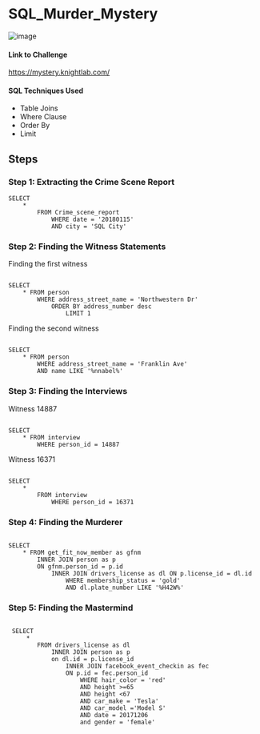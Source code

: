 # SQL_Murder_Mystery

![image](https://github.com/JP852/SQL_Murder_Mystery/assets/142391590/67675b5e-7ffa-4bd4-8a3d-4b10b95f47b7)


#### Link to Challenge

https://mystery.knightlab.com/

#### SQL Techniques Used

- Table Joins
- Where Clause
- Order By
- Limit

## Steps

### Step 1: Extracting the Crime Scene Report

```
SELECT 
    * 
        FROM Crime_scene_report
            WHERE date = '20180115'
            AND city = 'SQL City'

```
### Step 2: Finding the Witness Statements

Finding the first witness

```

SELECT 
    * FROM person
        WHERE address_street_name = 'Northwestern Dr'
            ORDER BY address_number desc
                LIMIT 1

```

Finding the second witness

```

SELECT 
    * FROM person
        WHERE address_street_name = 'Franklin Ave'
        AND name LIKE '%nnabel%'

```
### Step 3: Finding the Interviews

Witness 14887

```
 
SELECT 
    * FROM interview
        WHERE person_id = 14887

```

Witness 16371

```
 
SELECT 
    * 
        FROM interview
            WHERE person_id = 16371
```
### Step 4: Finding the Murderer

```

SELECT 
    * FROM get_fit_now_member as gfnm
        INNER JOIN person as p 
        ON gfnm.person_id = p.id
            INNER JOIN drivers_license as dl ON p.license_id = dl.id
                WHERE membership_status = 'gold'
                AND dl.plate_number LIKE '%H42W%'
```
### Step 5: Finding the Mastermind

```

 SELECT 
     *
        FROM drivers_license as dl
            INNER JOIN person as p 
            on dl.id = p.license_id
                INNER JOIN facebook_event_checkin as fec
                ON p.id = fec.person_id
                    WHERE hair_color = 'red'
                    AND height >=65
                    AND height <67
                    AND car_make = 'Tesla'
                    AND car_model ='Model S' 
                    AND date = 20171206
                    and gender = 'female' 
```








